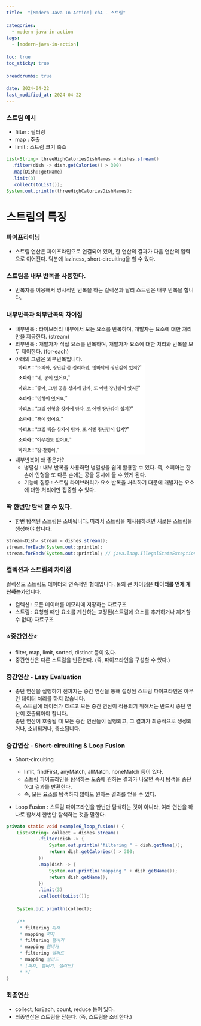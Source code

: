 ```yaml
---
title:  "[Modern Java In Action] ch4 - 스트림"

categories:
  - modern-java-in-action
tags:
  - [modern-java-in-action]

toc: true
toc_sticky: true

breadcrumbs: true

date: 2024-04-22
last_modified_at: 2024-04-22
---
```


### 스트림 예시
- filter : 필터링
- map : 추출
- limit : 스트림 크기 축소
```java
List<String> threeHighCaloriesDishNames = dishes.stream()
  .filter(dish -> dish.getCalories() > 300)
  .map(Dish::getName)
  .limit(3)
  .collect(toList());
System.out.println(threeHighCaloriesDishNames);
```

# 스트림의 특징

### 파이프라이닝
- 스트림 연산은 파이프라인으로 연결되어 있어, 한 연산의 결과가 다음 연산의 입력으로 이어진다. 덕분에 laziness, short-circuiting을 할 수 있다.

### 스트림은 내부 반복을 사용한다.
- 반복자를 이용해서 명시적인 반복을 하는 컬렉션과 달리 스트림은 내부 반복을 합니다.

### 내부반복과 외부반복의 차이점
- 내부반복 : 라이브러리 내부에서 모든 요소를 반복하며, 개발자는 요소에 대한 처리만을 제공한다. (stream)
- 외부반복 : 개발자가 직접 요소를 반복하며, 개발자가 요소에 대한 처리와 반복을 모두 제어한다. (for-each)
- 아래의 그림은 외부반복입니다.
![img_1.png](img_1.png)
- 내부반복이 왜 좋은가?
  - 병렬성 : 내부 반복을 사용하면 병렬성을 쉽게 활용할 수 있다. 즉, 소피아는 한 손에 인형을 또 다른 손에는 공을 동시에 들 수 있게 된다.
  - 기능에 집중 : 스트림 라이브러리가 요소 반복을 처리하기 때문에 개발자는 요소에 대한 처리에만 집중할 수 있다.

### 딱 한번만 탐색 할 수 있다.
- 한번 탐색된 스트림은 소비됩니다. 따라서 스트림을 재사용하려면 새로운 스트림을 생성해야 합니다.
```java
Stream<Dish> stream = dishes.stream();
stream.forEach(System.out::println);
stream.forEach(System.out::println); // java.lang.IllegalStateException: stream has already been operated upon or closed
```

### 컬렉션과 스트림의 차이점
컬렉션도 스트림도 데이터의 연속적인 형태입니다. 둘의 큰 차이점은 **데이터를 언제 계산하는가**입니다.
- 컬렉션 : 모든 데이터를 메모리에 저장하는 자료구조
- 스트림 : 요청할 때만 요소를 계산하는 고정된(스트림에 요소를 추가하거나 제거할 수 없다) 자료구조

### ⭐중간연산⭐
- filter, map, limit, sorted, distinct 등이 있다.
- 중간연산은 다른 스트림을 반환한다. (즉, 파이프라인을 구성할 수 있다.)

### 중간연산 - Lazy Evaluation
- 종단 연산을 실행하기 전까지는 중간 연산을 통해 설정된 스트림 파이프라인은 아무런 데이터 처리를 하지 않습니다.<br/> 즉, 스트림에 데이터가 흐르고 모든 중간 연산이 적용되기 위해서는 반드시 종단 연산이 호출되어야 합니다. <br/> 종단 연산이 호출될 때 모든 중간 연산들이 실행되고, 그 결과가 최종적으로 생성되거나, 소비되거나, 축소됩니다.

### 중간연산 - Short-circuiting & Loop Fusion
- Short-circuiting 
  - limit, findFirst, anyMatch, allMatch, noneMatch 등이 있다.
  - 스트림 파이프라인을 탐색하는 도중에 원하는 결과가 나오면 즉시 탐색을 중단하고 결과를 반환한다.
  - 즉, 모든 요소를 탐색하지 않아도 원하는 결과를 얻을 수 있다.

- Loop Fusion : 스트림 파이프라인을 한번만 탐색하는 것이 아니라, 여러 연산을 하나로 합쳐서 한번만 탐색하는 것을 말한다.
```java
private static void example6_loop_fusion() {
    List<String> collect = dishes.stream()
            .filter(dish -> {
                System.out.println("filtering " + dish.getName());
                return dish.getCalories() > 300;
            })
            .map(dish -> {
                System.out.println("mapping " + dish.getName());
                return dish.getName();
            })
            .limit(3)
            .collect(toList());

    System.out.println(collect);

    /**
     * filtering 피자
     * mapping 피자
     * filtering 햄버거
     * mapping 햄버거
     * filtering 샐러드
     * mapping 샐러드
     * [피자, 햄버거, 샐러드]
     * */
}
```

### 최종연산
- collect, forEach, count, reduce 등이 있다.
- 최종연산은 스트림을 닫는다. (즉, 스트림을 소비한다.)



